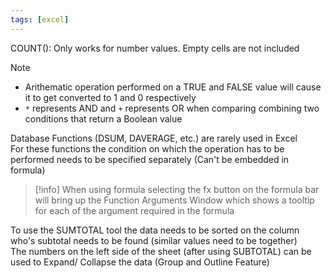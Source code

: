 ```yaml
---
tags: [excel]
---
```


COUNT(): Only works for number values. Empty cells are not included

 > [!note]
 > * Arithematic operation performed on a TRUE and FALSE value will cause it to get converted to 1 and 0 respectively
 > * `*` represents AND and `+` represents OR when comparing combining two conditions that return a Boolean value

Database Functions (DSUM, DAVERAGE, etc.) are rarely used in Excel  
For these functions the condition on which the operation has to be performed needs to be specified separately (Can't be embedded in formula)

 > [!info]
 > When using formula selecting the fx button on the formula bar will bring up the Function Arguments Window which shows a tooltip for each of the argument required in the formula

To use the SUMTOTAL tool the data needs to be sorted on the column who's subtotal needs to be found (similar values need to be together)  
The numbers on the left side of the sheet (after using SUBTOTAL) can be used to Expand/ Collapse the data (Group and Outline Feature)
